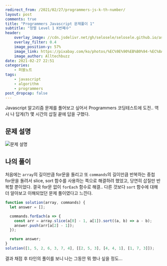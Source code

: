 ```yaml
---
redirect_from: /2021/02/27/programmers-js-k-th-number/
layout: post
comments: true
title: "Programmers Javascript 문제풀이 1"
subtitle: "정렬 Level 1 K번째수"
header:
    overlay_image: //cdn.jsdelivr.net/gh/selosele/selosele.github.io/assets/images/thumb/js_thumb01.jpg
    overlay_filter: 0.4
    image_position-y: 57%
    image_link: https://pixabay.com/ko/photos/%EC%9E%90%EB%B0%94-%EC%8A%A4%ED%81%AC%EB%A6%BD%ED%8A%B8-%ED%94%84%EB%A1%9C%EA%B7%B8%EB%9E%98%EB%A8%B8-%EC%BD%94%EB%93%9C-4523100/
    image_author: Alltechbuzz
date: 2021-02-27 22:51
categories:
    - 퍼블노트
tags:
    - javascript
    - algorithm
    - programmers
post_dropcap: false
---
```


Javascript 알고리즘 문제를 풀어보고 싶어서 Programmers 코딩테스트에 도전.. 역시 나 답게(?) 몇 시간의 삽질 끝에 답을 구했다.

## 문제 설명

![문제 설명](//cdn.jsdelivr.net/gh/selosele/selosele.github.io/assets/images/post/programmers-javascript-42748_img01.jpg)

## 나의 풀이

처음에는 ```array```의 길이만큼 for문을 돌리고 또 ```commands```의 길이만큼 반복하는 중첩 for문을 돌려서 slice, sort 함수를 사용하는 쪽으로 해결하려 했었고, 당연히 삽질만 반복할 뿐이었다. 결국 for문 없이 ```forEach``` 함수로 해결.. 다른 것보다 ```sort``` 함수에 대해 더 알아보고 이해되었던 문제 풀이였다고 느낀다.

```javascript
function solution(array, commands) {
  let answer = [];

  commands.forEach(a => {
    const arr = array.slice(a[0] - 1, a[1]).sort((a, b) => a - b);
    answer.push(arr[a[2] - 1]);
  });

  return answer;
}
solution([1, 5, 2, 6, 3, 7, 4], [[2, 5, 3], [4, 4, 1], [1, 7, 3]]);
```

결과 채점 후 타인의 풀이를 보니 나는 그동안 뭐 했나 싶을 정도...